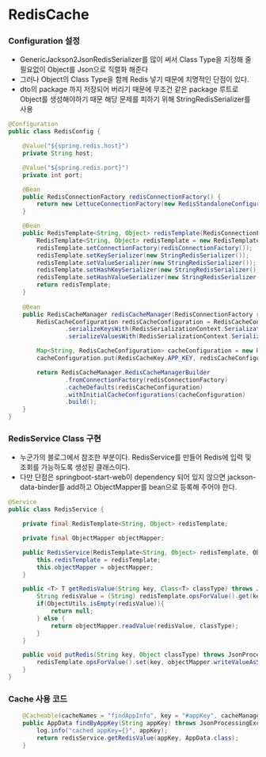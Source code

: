 # RedisCache

### Configuration 설정
* GenericJackson2JsonRedisSerializer를 많이 써서 Class Type을 지정해 줄 필요없이 Object를 Json으로 직렬화 해준다 
* 그러나 Object의 Class Type을 함께 Redis 넣기 때문에 치명적인 단점이 있다.
* dto의 package 까지 저장되어 버리기 때문에 무조건 같은 package 루트로 Object를 생성해야하기 때문 해당 문제를 피하기 위해 StringRedisSerializer를 사용
``` Java
@Configuration
public class RedisConfig {

    @Value("${spring.redis.host}")
    private String host;

    @Value("${spring.redis.port}")
    private int port;

    @Bean
    public RedisConnectionFactory redisConnectionFactory() {
        return new LettuceConnectionFactory(new RedisStandaloneConfiguration(host, port));
    }

    @Bean
    public RedisTemplate<String, Object> redisTemplate(RedisConnectionFactory connectionFactory) {
        RedisTemplate<String, Object> redisTemplate = new RedisTemplate<>();
        redisTemplate.setConnectionFactory(redisConnectionFactory());
        redisTemplate.setKeySerializer(new StringRedisSerializer());
        redisTemplate.setValueSerializer(new StringRedisSerializer());
        redisTemplate.setHashKeySerializer(new StringRedisSerializer());
        redisTemplate.setHashValueSerializer(new StringRedisSerializer());
        return redisTemplate;
    }
    
    @Bean
    public RedisCacheManager redisCacheManager(RedisConnectionFactory redisConnectionFactory){
        RedisCacheConfiguration redisCacheConfiguration = RedisCacheConfiguration.defaultCacheConfig()
                .serializeKeysWith(RedisSerializationContext.SerializationPair.fromSerializer(new StringRedisSerializer()))
                .serializeValuesWith(RedisSerializationContext.SerializationPair.fromSerializer(new GenericJackson2JsonRedisSerializer()));

        Map<String, RedisCacheConfiguration> cacheConfiguration = new HashMap<>();
        cacheConfiguration.put(RedisCacheKey.APP_KEY, redisCacheConfiguration.entryTtl(Duration.ofSeconds(180L)));

        return RedisCacheManager.RedisCacheManagerBuilder
                .fromConnectionFactory(redisConnectionFactory)
                .cacheDefaults(redisCacheConfiguration)
                .withInitialCacheConfigurations(cacheConfiguration)
                .build();
    }
}
```

### RedisService Class 구현
* 누군가의 블로그에서 참조한 부분이다. RedisService를 만들어 Redis에 입력 및 조회를 가능하도록 생성된 클래스이다.
* 다만 단점은 springboot-start-web이 dependency 되어 있지 않으면 jackson-data-binder를 add하고 ObjectMapper를 bean으로 등록해 주어야 한다.
``` Java
@Service
public class RedisService {

    private final RedisTemplate<String, Object> redisTemplate;

    private final ObjectMapper objectMapper;

    public RedisService(RedisTemplate<String, Object> redisTemplate, ObjectMapper objectMapper) {
        this.redisTemplate = redisTemplate;
        this.objectMapper = objectMapper;
    }

    public <T> T getRedisValue(String key, Class<T> classType) throws JsonProcessingException {
        String redisValue = (String) redisTemplate.opsForValue().get(key);
        if(ObjectUtils.isEmpty(redisValue)){
            return null;
        } else {
            return objectMapper.readValue(redisValue, classType);
        }
    }

    public void putRedis(String key, Object classType) throws JsonProcessingException {
        redisTemplate.opsForValue().set(key, objectMapper.writeValueAsString(classType));
    }
}
```

### Cache 사용 코드
``` Java
    @Cacheable(cacheNames = "findAppInfo", key = "#appKey", cacheManager = "redisCacheManager")
    public AppData findByAppKey(String appKey) throws JsonProcessingException {
        log.info("cached appKey={}", appKey);
        return redisService.getRedisValue(appKey, AppData.class);
    }
```
